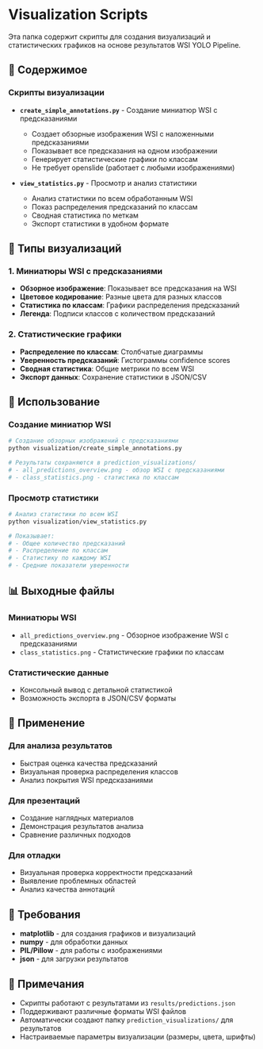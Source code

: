 # Visualization Scripts

Эта папка содержит скрипты для создания визуализаций и статистических графиков на основе результатов WSI YOLO Pipeline.

## 📁 Содержимое

### Скрипты визуализации

- **`create_simple_annotations.py`** - Создание миниатюр WSI с предсказаниями
  - Создает обзорные изображения WSI с наложенными предсказаниями
  - Показывает все предсказания на одном изображении
  - Генерирует статистические графики по классам
  - Не требует openslide (работает с любыми изображениями)

- **`view_statistics.py`** - Просмотр и анализ статистики
  - Анализ статистики по всем обработанным WSI
  - Показ распределения предсказаний по классам
  - Сводная статистика по меткам
  - Экспорт статистики в удобном формате

## 🎨 Типы визуализаций

### 1. Миниатюры WSI с предсказаниями
- **Обзорное изображение**: Показывает все предсказания на WSI
- **Цветовое кодирование**: Разные цвета для разных классов
- **Статистика по классам**: Графики распределения предсказаний
- **Легенда**: Подписи классов с количеством предсказаний

### 2. Статистические графики
- **Распределение по классам**: Столбчатые диаграммы
- **Уверенность предсказаний**: Гистограммы confidence scores
- **Сводная статистика**: Общие метрики по всем WSI
- **Экспорт данных**: Сохранение статистики в JSON/CSV

## 🚀 Использование

### Создание миниатюр WSI

```bash
# Создание обзорных изображений с предсказаниями
python visualization/create_simple_annotations.py

# Результаты сохраняются в prediction_visualizations/
# - all_predictions_overview.png - обзор WSI с предсказаниями
# - class_statistics.png - статистика по классам
```

### Просмотр статистики

```bash
# Анализ статистики по всем WSI
python visualization/view_statistics.py

# Показывает:
# - Общее количество предсказаний
# - Распределение по классам
# - Статистику по каждому WSI
# - Средние показатели уверенности
```

## 📊 Выходные файлы

### Миниатюры WSI
- `all_predictions_overview.png` - Обзорное изображение WSI с предсказаниями
- `class_statistics.png` - Статистические графики по классам

### Статистические данные
- Консольный вывод с детальной статистикой
- Возможность экспорта в JSON/CSV форматы

## 🎯 Применение

### Для анализа результатов
- Быстрая оценка качества предсказаний
- Визуальная проверка распределения классов
- Анализ покрытия WSI предсказаниями

### Для презентаций
- Создание наглядных материалов
- Демонстрация результатов анализа
- Сравнение различных подходов

### Для отладки
- Визуальная проверка корректности предсказаний
- Выявление проблемных областей
- Анализ качества аннотаций

## 🔧 Требования

- **matplotlib** - для создания графиков и визуализаций
- **numpy** - для обработки данных
- **PIL/Pillow** - для работы с изображениями
- **json** - для загрузки результатов

## 📝 Примечания

- Скрипты работают с результатами из `results/predictions.json`
- Поддерживают различные форматы WSI файлов
- Автоматически создают папку `prediction_visualizations/` для результатов
- Настраиваемые параметры визуализации (размеры, цвета, шрифты)
